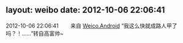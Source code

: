 layout: weibo
date: 2012-10-06 22:06:41
---
2012-10-06 22:06:41  &nbsp;&nbsp;&nbsp;&nbsp;&nbsp;&nbsp; 来自 <a href="http://app.weibo.com/t/feed/l4RWD" rel="nofollow">Weico.Android</a>
“我这么快就成路人甲了吗？！……”转自高富帅~ ​​​
